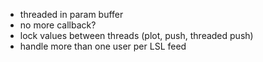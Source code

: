 * threaded in param buffer
* no more callback?
* lock values between threads (plot, push, threaded push)
* handle more than one user per LSL feed

